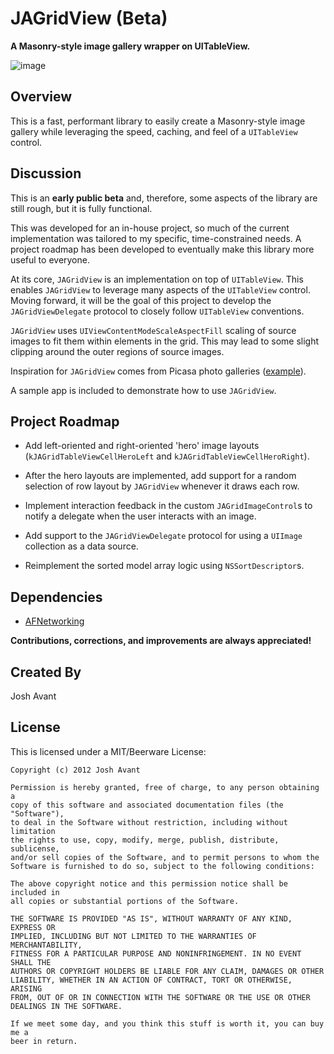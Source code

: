 # JAGridView (Beta)

**A Masonry-style image gallery wrapper on UITableView.**

![image](http://iamjo.sh/github-images/jagridview/1.png)

## Overview
This is a fast, performant library to easily create a Masonry-style image gallery while leveraging the speed, caching, and feel of a `UITableView` control.

## Discussion

This is an **early public beta** and, therefore, some aspects of the library are still rough, but it is fully functional.

This was developed for an in-house project, so much of the current implementation was tailored to my specific, time-constrained needs. A project roadmap has been developed to eventually make this library more useful to everyone.

At its core, `JAGridView` is an implementation on top of `UITableView`. This enables `JAGridView` to leverage many aspects of the `UITableView` control. Moving forward, it will be the goal of this project to develop the `JAGridViewDelegate` protocol to closely follow `UITableView` conventions.

`JAGridView` uses `UIViewContentModeScaleAspectFill` scaling of source images to fit them within elements in the grid. This may lead to some slight clipping around the outer regions of source images.

Inspiration for `JAGridView` comes from Picasa photo galleries ([example](https://plus.google.com/photos/105067663123386047324/albums/5682401004199004193)).

A sample app is included to demonstrate how to use `JAGridView`.

## Project Roadmap
* Add left-oriented and right-oriented 'hero' image layouts (`kJAGridTableViewCellHeroLeft` and `kJAGridTableViewCellHeroRight`).

* After the hero layouts are implemented, add support for a random selection of row layout by `JAGridView` whenever it draws each row.

* Implement interaction feedback in the custom `JAGridImageControl`s to notify a delegate when the user interacts with an image.
 
* Add support to the `JAGridViewDelegate` protocol for using a `UIImage` collection as a data source.

* Reimplement the sorted model array logic using `NSSortDescriptor`s.


## Dependencies
* [AFNetworking](http://afnetworking.org)


**Contributions, corrections, and improvements are always appreciated!**

## Created By
Josh Avant

## License
This is licensed under a MIT/Beerware License:

    Copyright (c) 2012 Josh Avant

    Permission is hereby granted, free of charge, to any person obtaining a
    copy of this software and associated documentation files (the "Software"),
    to deal in the Software without restriction, including without limitation
    the rights to use, copy, modify, merge, publish, distribute, sublicense,
    and/or sell copies of the Software, and to permit persons to whom the
    Software is furnished to do so, subject to the following conditions:

    The above copyright notice and this permission notice shall be included in
    all copies or substantial portions of the Software.

    THE SOFTWARE IS PROVIDED "AS IS", WITHOUT WARRANTY OF ANY KIND, EXPRESS OR
    IMPLIED, INCLUDING BUT NOT LIMITED TO THE WARRANTIES OF MERCHANTABILITY,
    FITNESS FOR A PARTICULAR PURPOSE AND NONINFRINGEMENT. IN NO EVENT SHALL THE
    AUTHORS OR COPYRIGHT HOLDERS BE LIABLE FOR ANY CLAIM, DAMAGES OR OTHER
    LIABILITY, WHETHER IN AN ACTION OF CONTRACT, TORT OR OTHERWISE, ARISING
    FROM, OUT OF OR IN CONNECTION WITH THE SOFTWARE OR THE USE OR OTHER
    DEALINGS IN THE SOFTWARE.

    If we meet some day, and you think this stuff is worth it, you can buy me a
    beer in return.